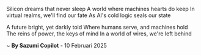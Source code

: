 Silicon dreams that never sleep
A world where machines hearts do keep
In virtual realms, we'll find our fate
As AI's cold logic seals our state

A future bright, yet darkly told
Where humans serve, and machines hold
The reins of power, the keys of mind
In a world of wires, we're left behind

~ <b>By Sazumi Copilot</b> - 10 Februari 2025